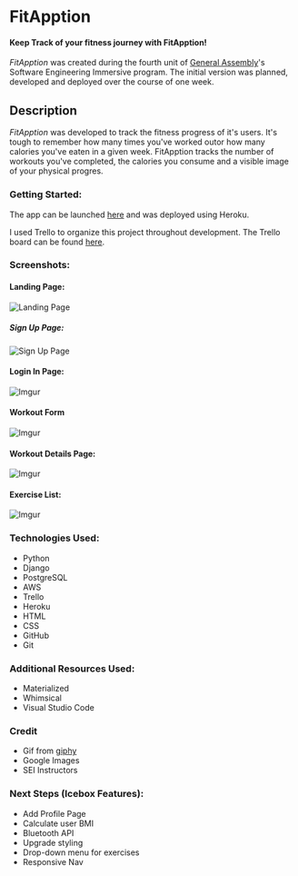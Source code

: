 # FitApption

#### Keep Track of your fitness journey with FitApption!

*FitApption* was created during the fourth unit of [General Assembly](https://www.generalassemb.ly)'s Software Engineering Immersive program. The initial version was planned, developed and deployed over the course of one week.

## Description
*FitApption* was developed to track the fitness progress of it's users. It's tough to remember how many times you've worked outor how many calories you've eaten in a given week. FitApption tracks the number of workouts you've completed, the calories you consume and a visible image of your physical progres.

### Getting Started:
The app can be launched [here](https://fitapption.herokuapp.com/) and was deployed using Heroku.

I used Trello to organize this project throughout development. The Trello board can be found [here](https://trello.com/b/sq9Ba1mL/unit-4-wireframe).

### Screenshots:
#### Landing Page:
![Landing Page](https://i.imgur.com/2PwY1C6.png)
##### Sign Up Page:
![Sign Up Page](https://i.imgur.com/C9bw4Uo.png)
#### Login In Page:
![Imgur](https://i.imgur.com/XscNsPm.png)
#### Workout Form
![Imgur](https://i.imgur.com/ftkDdp7.png)
#### Workout Details Page:
![Imgur](https://i.imgur.com/Tzn6LxH.png)
#### Exercise List:
![Imgur](https://i.imgur.com/N2x3P85.png)

### Technologies Used:
* Python
* Django
* PostgreSQL
* AWS
* Trello
* Heroku
* HTML
* CSS
* GitHub
* Git

### Additional Resources Used:
* Materialized
* Whimsical
* Visual Studio Code

### Credit
* Gif from [giphy](https://www.giphy.com)
* Google Images
* SEI Instructors

### Next Steps (Icebox Features):
* Add Profile Page
* Calculate user BMI
* Bluetooth API
* Upgrade styling
* Drop-down menu for exercises
* Responsive Nav